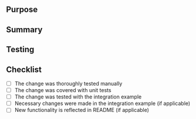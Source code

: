 ## Purpose

## Summary

## Testing

## Checklist
- [ ] The change was thoroughly tested manually
- [ ] The change was covered with unit tests
- [ ] The change was tested with the integration example
- [ ] Necessary changes were made in the integration example (if applicable)
- [ ] New functionality is reflected in README (if applicable)
